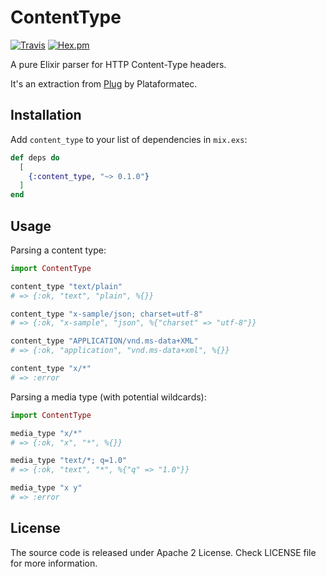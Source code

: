 # ContentType

[![Travis](https://img.shields.io/travis/rdf-elixir/content_type.svg?style=flat-square)](https://travis-ci.org/rdf-elixir/content_type)
[![Hex.pm](https://img.shields.io/hexpm/v/content_type.svg?style=flat-square)](https://hex.pm/packages/content_type)


A pure Elixir parser for HTTP Content-Type headers.

It's an extraction from [Plug](https://github.com/elixir-plug/plug) by Plataformatec.


## Installation

Add `content_type` to your list of dependencies in `mix.exs`:

```elixir
def deps do
  [
    {:content_type, "~> 0.1.0"}
  ]
end
```


## Usage

Parsing a content type:

```elixir
import ContentType

content_type "text/plain"                        
# => {:ok, "text", "plain", %{}}

content_type "x-sample/json; charset=utf-8" 
# => {:ok, "x-sample", "json", %{"charset" => "utf-8"}}

content_type "APPLICATION/vnd.ms-data+XML"
# => {:ok, "application", "vnd.ms-data+xml", %{}}

content_type "x/*"
# => :error
```

Parsing a media type (with potential wildcards):

```elixir
import ContentType

media_type "x/*"
# => {:ok, "x", "*", %{}}

media_type "text/*; q=1.0"
# => {:ok, "text", "*", %{"q" => "1.0"}}

media_type "x y"
# => :error
```


## License

The source code is released under Apache 2 License.
Check LICENSE file for more information.
